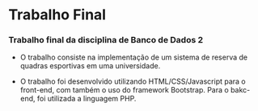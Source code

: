 # Trabalho Final

### Trabalho final da disciplina de Banco de Dados 2

- O trabalho consiste na implementação de um sistema de reserva de quadras esportivas em uma universidade.

- O trabalho foi desenvolvido utilizando HTML/CSS/Javascript para o front-end, com também o uso do framework Bootstrap. Para o bakc-end, foi utilizada a linguagem PHP.

